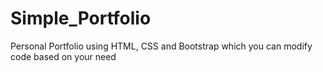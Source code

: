 # Simple_Portfolio

Personal Portfolio using HTML, CSS and Bootstrap which you can modify code based on your need 
